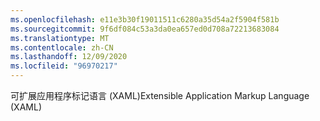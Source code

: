 ```yaml
---
ms.openlocfilehash: e11e3b30f19011511c6280a35d54a2f5904f581b
ms.sourcegitcommit: 9f6df084c53a3da0ea657ed0d708a72213683084
ms.translationtype: MT
ms.contentlocale: zh-CN
ms.lasthandoff: 12/09/2020
ms.locfileid: "96970217"
---
```

<span data-ttu-id="8372d-101">可扩展应用程序标记语言 (XAML)</span><span class="sxs-lookup"><span data-stu-id="8372d-101">Extensible Application Markup Language (XAML)</span></span>
